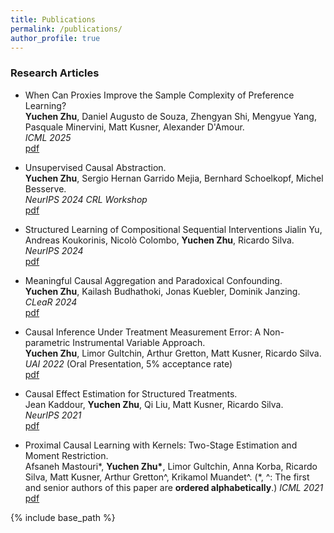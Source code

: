 ```yaml
---
title: Publications
permalink: /publications/
author_profile: true
---
```


### Research Articles 
- When Can Proxies Improve the Sample Complexity of Preference Learning?   
**Yuchen Zhu**, Daniel Augusto de Souza, Zhengyan Shi, Mengyue Yang, Pasquale Minervini, Matt Kusner, Alexander D'Amour.  
*ICML 2025*  
[pdf](https://arxiv.org/abs/2412.16475)

- Unsupervised Causal Abstraction.  
**Yuchen Zhu**, Sergio Hernan Garrido Mejia, Bernhard Schoelkopf, Michel Besserve.  
*NeurIPS 2024 CRL Workshop*  
[pdf](https://openreview.net/pdf?id=BP0e8RvFwd)

- Structured Learning of Compositional Sequential Interventions
Jialin Yu, Andreas Koukorinis, Nicolò Colombo, **Yuchen Zhu**, Ricardo Silva.
*NeurIPS 2024*  
[pdf](https://proceedings.neurips.cc/paper_files/paper/2024/hash/d10c7e24c96db4b222688efd11b02940-Abstract-Conference.html)

- Meaningful Causal Aggregation and Paradoxical Confounding.  
**Yuchen Zhu**, Kailash Budhathoki, Jonas Kuebler, Dominik Janzing.  
*CLeaR 2024*  
[pdf](https://arxiv.org/abs/2304.11625)

- Causal Inference Under Treatment Measurement Error: A Non-parametric Instrumental Variable Approach.  
**Yuchen Zhu**, Limor Gultchin, Arthur Gretton, Matt Kusner, Ricardo Silva.  
*UAI 2022* (Oral Presentation, 5% acceptance rate)  
[pdf](https://openreview.net/pdf?id=SLcxbOUi9gq)

- Causal Effect Estimation for Structured Treatments.  
Jean Kaddour, **Yuchen Zhu**, Qi Liu, Matt Kusner, Ricardo Silva.  
*NeurIPS 2021*  
[pdf](https://arxiv.org/pdf/2106.01939.pdf)  

- Proximal Causal Learning with Kernels: Two-Stage Estimation and Moment Restriction.  
Afsaneh Mastouri\*, **Yuchen Zhu\***, Limor Gultchin, Anna Korba, Ricardo Silva, Matt Kusner, Arthur Gretton^, Krikamol Muandet^.  (\*, ^: The first and senior authors of this paper are **ordered alphabetically**.)
*ICML 2021*  
 [pdf](https://arxiv.org/pdf/2105.04544.pdf)  

{% include base_path %}
